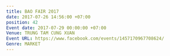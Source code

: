 ```yaml
---
title: BAO FAIR 2017
date: 2017-07-26 14:56:00 +07:00
position: 42
Event date: 2017-07-29 00:00:00 +07:00
Venue: TRUNG TAM CUNG XUAN
Event URL: https://www.facebook.com/events/1457170967708624/
Genre: MARKET
---
```


